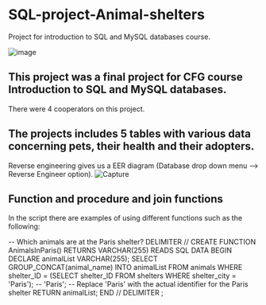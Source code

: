 # SQL-project-Animal-shelters
Project for introduction to SQL and MySQL databases course.

![image](https://github.com/user-attachments/assets/0cb04476-4604-4bd8-ab15-fbdf355875b0)

## This project was a final project for CFG course Introduction to SQL and MySQL databases. 
There were 4 cooperators on this project.

## The projects includes 5 tables with various data concerning pets, their health and their adopters.
Reverse engineering gives us a EER diagram (Database drop down menu --> Reverse Engineer option).
![Capture](https://github.com/user-attachments/assets/ccd40fbd-d4f6-403d-a083-5e578d5c6bab)

## Function and procedure and join functions
In the script there are examples of using different functions 
such as the following:

-- Which animals are at the Paris shelter? 
DELIMITER //
CREATE FUNCTION AnimalsInParis()
RETURNS VARCHAR(255) READS SQL DATA
BEGIN
    DECLARE animalList VARCHAR(255);
    SELECT GROUP_CONCAT(animal_name) INTO animalList
    FROM animals
    WHERE shelter_ID = (SELECT shelter_ID FROM shelters WHERE shelter_city = 'Paris');
    -- 'Paris'; -- Replace 'Paris' with the actual identifier for the Paris shelter
    RETURN animalList;
END //
DELIMITER ;




